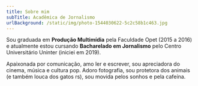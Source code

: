 ```yaml
---
title: Sobre mim
subTitle: Acadêmica de Jornalismo
urlBackground: /static/img/photo-1544030622-5c2c58b1c463.jpg
---
```

Sou graduada em **Produção Multimídia** pela Faculdade Opet (2015 a 2016) e atualmente estou cursando **Bacharelado em Jornalismo** pelo Centro Universitário Uninter (iniciei em 2019). 

Apaixonada por comunicação, amo ler e escrever, sou apreciadora do cinema, música e cultura pop. Adoro fotografia, sou protetora dos animais (e também louca dos gatos rs), sou movida pelos sonhos e pela cafeína.
